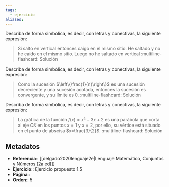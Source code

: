 ```yaml
---
tags:
  - ejercicio
aliases:
---
```

Describa de forma simbólica, es decir, con letras y conectivas, la siguiente expresión:
> Si salto en vertical entonces caigo en el mismo sitio. He saltado y no he caído en el mismo sitio. Luego no he saltado en vertical
:multiline-flashcard:
Solución

Describa de forma simbólica, es decir, con letras y conectivas, la siguiente expresión:
> Como la sucesión $\left\{\frac{1}{n}\right\}$ es una sucesión decreciente y una sucesión acotada, entonces la sucesión es convergente, y su límite es $0$.
:multiline-flashcard:
Solución

Describa de forma simbólica, es decir, con letras y conectivas, la siguiente expresión:
> La gráfica de la función $f(x)=x²-3x+2$ es una parábola que corta al eje $OX$ en los puntos $x=1$ y $x=2$, por ello, su vértice está situado en el punto de abscisa $x=\frac{3}{2}$.
:multiline-flashcard:
Solución

## Metadatos
- **Referencia**:: [[delgado2020lenguaje2e|Lenguaje Matemático, Conjuntos y Números (2a ed)]]
- **Ejercicio**:: Ejercicio propuesto 1.5
- **Página**::
- **Orden**:: 5
